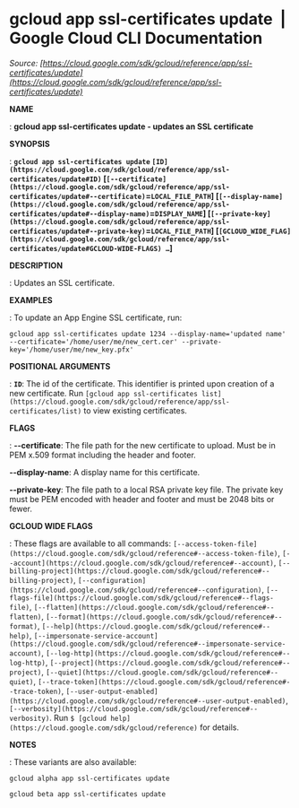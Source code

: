 # gcloud app ssl-certificates update  |  Google Cloud CLI Documentation

*Source: [https://cloud.google.com/sdk/gcloud/reference/app/ssl-certificates/update](https://cloud.google.com/sdk/gcloud/reference/app/ssl-certificates/update)*

**NAME**

: **gcloud app ssl-certificates update - updates an SSL certificate**

**SYNOPSIS**

: **`gcloud app ssl-certificates update` `[ID](https://cloud.google.com/sdk/gcloud/reference/app/ssl-certificates/update#ID)` [`[--certificate](https://cloud.google.com/sdk/gcloud/reference/app/ssl-certificates/update#--certificate)`=`LOCAL_FILE_PATH`] [`[--display-name](https://cloud.google.com/sdk/gcloud/reference/app/ssl-certificates/update#--display-name)`=`DISPLAY_NAME`] [`[--private-key](https://cloud.google.com/sdk/gcloud/reference/app/ssl-certificates/update#--private-key)`=`LOCAL_FILE_PATH`] [`[GCLOUD_WIDE_FLAG](https://cloud.google.com/sdk/gcloud/reference/app/ssl-certificates/update#GCLOUD-WIDE-FLAGS) …`]**

**DESCRIPTION**

: Updates an SSL certificate.

**EXAMPLES**

: To update an App Engine SSL certificate, run:

```
gcloud app ssl-certificates update 1234 --display-name='updated name' --certificate='/home/user/me/new_cert.cer' --private-key='/home/user/me/new_key.pfx'
```

**POSITIONAL ARGUMENTS**

: **`ID`**:
The id of the certificate. This identifier is printed upon creation of a new
certificate. Run `[gcloud app
ssl-certificates list](https://cloud.google.com/sdk/gcloud/reference/app/ssl-certificates/list)` to view existing certificates.

**FLAGS**

: **--certificate**:
The file path for the new certificate to upload. Must be in PEM x.509 format
including the header and footer.

**--display-name**:
A display name for this certificate.

**--private-key**:
The file path to a local RSA private key file. The private key must be PEM
encoded with header and footer and must be 2048 bits or fewer.

**GCLOUD WIDE FLAGS**

: These flags are available to all commands: `[--access-token-file](https://cloud.google.com/sdk/gcloud/reference#--access-token-file)`,
`[--account](https://cloud.google.com/sdk/gcloud/reference#--account)`, `[--billing-project](https://cloud.google.com/sdk/gcloud/reference#--billing-project)`,
`[--configuration](https://cloud.google.com/sdk/gcloud/reference#--configuration)`,
`[--flags-file](https://cloud.google.com/sdk/gcloud/reference#--flags-file)`,
`[--flatten](https://cloud.google.com/sdk/gcloud/reference#--flatten)`, `[--format](https://cloud.google.com/sdk/gcloud/reference#--format)`, `[--help](https://cloud.google.com/sdk/gcloud/reference#--help)`, `[--impersonate-service-account](https://cloud.google.com/sdk/gcloud/reference#--impersonate-service-account)`,
`[--log-http](https://cloud.google.com/sdk/gcloud/reference#--log-http)`,
`[--project](https://cloud.google.com/sdk/gcloud/reference#--project)`, `[--quiet](https://cloud.google.com/sdk/gcloud/reference#--quiet)`, `[--trace-token](https://cloud.google.com/sdk/gcloud/reference#--trace-token)`, `[--user-output-enabled](https://cloud.google.com/sdk/gcloud/reference#--user-output-enabled)`,
`[--verbosity](https://cloud.google.com/sdk/gcloud/reference#--verbosity)`.
Run `$ [gcloud help](https://cloud.google.com/sdk/gcloud/reference)` for details.

**NOTES**

: These variants are also available:

```
gcloud alpha app ssl-certificates update
```

```
gcloud beta app ssl-certificates update
```